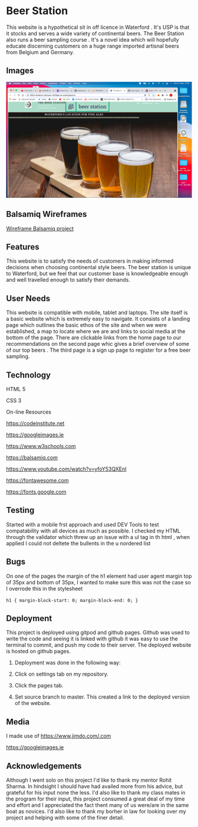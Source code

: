 # Beer Station

 This website is a hypothetical sit in off licence in Waterford . It's USP is that it stocks and serves a wide variety of continental beers. The Beer Station also runs a beer sampling course . It's a novel idea which will hopefully educate discerning customers on a huge range imported artisnal beers from Belgium and Germany.


 ## Images
 ![Image of website](assets/images/website.png)


 

 
## Balsamiq Wireframes
[Wireframe Balsamiq project](assets/wireframes/Alan%20beer%20project.bmpr)




## Features

This website is to satisfy the needs of customers in making informed decisions when choosing continental style beers. The beer station is unique to Waterford, but we feel that our customer base is knowledgeable enough and well travelled enough to satisfy their demands.

## User Needs

This website is compatible with mobile, tablet and laptops. The site itself is a basic  website which is  extremely easy to navigate. It consists of a landing page  which outlines the basic ethos of the site and when we were established, a map to locate where we are and links to social media at the bottom of the page. There are clickable links from the home page to our recommendations on the second page whic gives a brief overview of some of our top beers . The third page is a sign up page to register for  a free beer sampling.

## Technology

HTML 5

CSS 3

On-line Resources

https://codeinstitute.net

https://googleimages.ie

https://www.w3schools.com

https://balsamiq.com

https://www.youtube.com/watch?v=yfoY53QXEnI

https://fontawesome.com

https://fonts.google.com



## Testing 

Started with a mobile frst approach and used DEV Tools to test compatability with all devices as much as possible. I checked my HTML through the validator which threw up an issue  with a ul tag in th html , when applied I could not deltete the bullents in the u nordered list



## Bugs




On one of the pages the margin of the h1 element had user agent margin top of 35px and bottom of 35px, I wanted to make sure this was not the case so I overrode this in the stylesheet


`h1 {
margin-block-start: 0;
margin-block-end: 0;
}`












## Deployment

This project is deployed using gitpod and github pages.  Github was used to write the code and seeing it is linked with github it was easy to use the terminal to commit, and push my code to their server. The deployed website is hosted on github pages.

1. Deployment was done in the following way:

2. Click on settings tab on my repository.

3. Click the pages tab.


4. Set source branch to master. This created a link to the
deployed version of the website.


## Media

I made use of https://www.jimdo.com/.com

  https://googleimages.ie






## Acknowledgements

Although I went solo on this project I'd like to thank my mentor Rohit Sharma. In hindsight I should have had availed more  from his advice, but grateful for his input none the less.
I'd also like to thank my class mates in the program for their input, this project consumed a great deal of my time and effort and I appreciated the fact thent many of us were/are in the same boat as novices. I'd also like to thank my borher in law for looking over my project and helping with some of the finer detail.